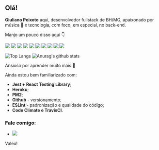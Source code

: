 ## Olá!

**Giuliano Peixoto** aqui, desenvolvedor fullstack de BH/MG, apaixonado por música :musical_note: e tecnologia, com foco, em especial, no back-end. 

Manjo um pouco disso aqui :point_down: 

<img src="https://img.shields.io/badge/-HTML-orange?logo=HTML5" /> <img src="https://img.shields.io/badge/-CSS-informational?logo=CSS3" /> <img src="https://img.shields.io/badge/-Javascript-yellow?logo=Javascript" /> <img src="https://img.shields.io/badge/-React-blue?logo=React" /> <img src="https://img.shields.io/badge/-Redux-blueviolet?logo=Redux" /> <img src="http://img.shields.io/badge/-MySQL-white?logo=mysql" /> <img src="http://img.shields.io/badge/-MongoDB-grey?logo=mongodb" /> <img src="http://img.shields.io/badge/-Node.Js-green?logo=node.js" />
<img src="http://img.shields.io/badge/-Python-yellow?logo=python" />
<img src="https://img.shields.io/badge/-Typescript-white?logo=typescript" />

![Top Langs](https://github-readme-stats.vercel.app/api/top-langs/?username=giulianomap&layout=compact)
![Anurag's github stats](https://github-readme-stats.vercel.app/api?username=giulianomap)

Ansioso por aprender muito mais :rocket:

Ainda estou bem familiarizado com:

* **Jest + React Testing Library**;
* **Heroku**;
* **PM2**;
* **Github** - versionamento;
* **ESLint** - padronização e qualidade do código;
* **Code Climate e TravisCI**.

### Fale comigo:

* <a href="https://www.linkedin.com/in/giuliano-peixoto/"><img src="https://img.shields.io/badge/-LinkedIn-blue?logo=LinkedIn" /> <a/>

Valeu!

